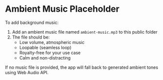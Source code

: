 # Ambient Music Placeholder

To add background music:
1. Add an ambient music file named `ambient-music.mp3` to this public folder
2. The file should be:
   - Low volume, atmospheric music
   - Loopable (seamless loop)
   - Royalty-free for your use case
   - Calm and non-distracting

If no music file is provided, the app will fall back to generated ambient tones using Web Audio API.